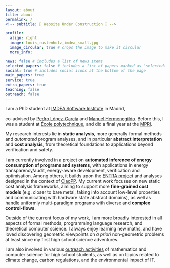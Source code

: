 ```yaml
---
layout: about
title: about
permalink: /
<!-- subtitle: 🚧 Website Under Construction 🚧 -->

profile:
  align: right
  image: louis_rustenholz_imdea_small.jpg
  image_circular: true # crops the image to make it circular
  more_info:

news: false # includes a list of news items
selected_papers: false # includes a list of papers marked as "selected={true}"
social: true # includes social icons at the bottom of the page
main_papers: true
service: true
extra_papers: true
teaching: false
outreach: false
---
```


I am a PhD student at [IMDEA Software Institute](https://software.imdea.org/) in
Madrid,
<!-- Spain, in the [CLIP Lab](https://cliplab.org/), -->
co-advised by
[Pedro López-García](https://software.imdea.org/people/pedro.lopez/) and [Manuel
Hermenegildo](https://cliplab.org/herme/). Before this, I was a student at
[École polytechnique](https://www.polytechnique.edu/), and did a final year at
the [MPRI](https://wikimpri.dptinfo.ens-cachan.fr/doku.php).

My research interests lie in **static analysis**, more generally formal methods
and *automated* program analyses, and in particular **abstract interpretation**
and **cost analysis**, from theoretical foundations to applications beyond
verification and safety.

I am currently involved in a project on **automated inference of energy
consumption of programs and systems**, with applications in energy
transparency/audit, energy-aware development, verification and optimisation.
Among others, it builds upon the [ENTRA project](http://entraproject.ruc.dk/)
and analyses designed in the context of
[CiaoPP](https://ciao-lang.org/ciao/build/doc/ciaopp.html/).
My current work focuses on new static cost analysis frameworks, aiming
to support more **fine-grained cost models** (e.g. closer to bare metal,
taking into account low-level properties and communicating with hardware
state abstract domains), as well as handle uniformly multi-paradigm
programs with diverse and **complex control-flows**.

Outside of the current focus of my work, I am more broadly interested in
all aspects of formal methods, programming language research, and
theoretical computer science. I always enjoy learning new maths, and
have loved discovering geometric viewpoints on *a priori* non-geometric
problems at least since my first high school science adventures.

I am also involved in various [outreach activities](/outreach/) of
mathematics and computer science for high school students, as well as on
topics related to climate change, carbon regulations, and the
environmental impact of IT.
